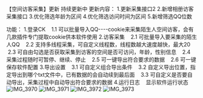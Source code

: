 【空间访客采集】更新
持续更新中 更新内容：
1.更新采集接口2
2.新增相册访客采集接口
3.优化筛选年龄为区间
4.优化筛选访问时间为区间
5.新增筛选QQ位数

功能：
1.登录CK
   1.1 可以批量导入QQ----cookie来采集陌生人空间访客，会有几款插件专门提取cookie供本软件使用
2.访客采集
   2.1 可批量导入要采集的陌生人QQ
   2.2 支持多线程采集，可自定义线程数，线程数越大速度越快，最大20
   2.3 可自由勾选是否获取采集到访客的空间是否可访问，年龄，性别信息
   2.4 采集过程随时可暂停、继续、停止
   2.5 可一键导出符合要求的数据
   2.6 可一键保存软件配置
3.导出设置
   3.1 可自定义组合导出条件
   3.2 自定义导出位置，指定导出到哪个txt文件中，已有数据的会自动续到最后面
   3.3 可自定义是否要自动导出，采集过程中自动导出符合要求的数据
4.运行日志
   显示软件运行状态![IMG_3970](https://github.com/user-attachments/assets/f1db5928-41fc-4b1f-8183-ed3c38242347)
![IMG_3971](https://github.com/user-attachments/assets/fa574b5f-c752-42d0-925d-eff248a3af75)
![IMG_3972](https://github.com/user-attachments/assets/c0612435-9af6-4445-ba64-a04e6535be4f)
![IMG_3973](https://github.com/user-attachments/assets/44f0da24-e552-45f2-b02b-769bddbbb32c)
